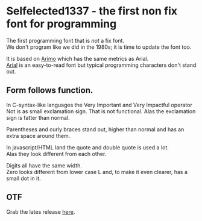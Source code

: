 # Selfelected1337 - the first non fix font for programming

The first programming font that is _not_ a fix font.  
We don't program like we did in the 1980s; it is time to update the font too.

It is based on [Arimo](https://fonts.google.com/specimen/Arimo) which has the same metrics as Arial.  
[Arial](https://en.wikipedia.org/wiki/Arial) is an easy-to-read font but typical programming characters don't stand out.

## Form follows function.  
In C-syntax-like languages the Very Important and Very Impactful operator Not is as small exclamation sign. That is not functional.
Alas the exclamation sign is fatter than normal.

Parentheses and curly braces stand out, higher than normal and has an extra space around them.  

In javascript/HTML land the quote and double quote is used a lot.  
Alas they look different from each other.

Digits all have the same width.  
Zero looks different from lower case L and, to make it even clearer, has a small dot in it.

## OTF
Grab the lates release [here](https://github.com/LosManos/Font-Selfelected1337/releases).
